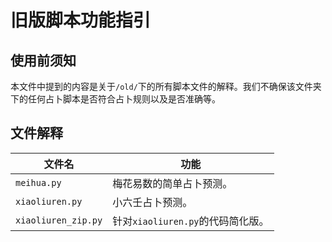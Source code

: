 # 旧版脚本功能指引

## 使用前须知

本文件中提到的内容是关于`/old/`下的所有脚本文件的解释。我们不确保该文件夹下的任何占卜脚本是否符合占卜规则以及是否准确等。

## 文件解释

|文件名|功能
|---|---
|`meihua.py`|梅花易数的简单占卜预测。
|`xiaoliuren.py`|小六壬占卜预测。
|`xiaoliuren_zip.py`|针对`xiaoliuren.py`的代码简化版。
